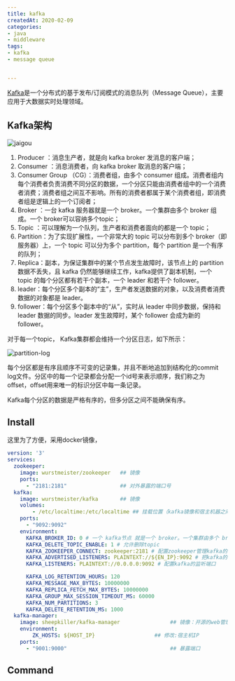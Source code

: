 ```yaml
---
title: kafka
createdAt: 2020-02-09
categories: 
- java
- middleware
tags:
- kafka
- message queue


---
```


[Kafka](http://kafka.apache.org/)是一个分布式的基于发布/订阅模式的消息队列（Message Queue），主要应用于大数据实时处理领域。

<!--more-->

## Kafka架构

![jaigou](https://blog.res.jianchengwang.info/posts/kafka/jiagou.png)

1. Producer ：消息生产者，就是向 kafka broker 发消息的客户端；
2. Consumer ：消息消费者，向 kafka broker 取消息的客户端；
3. Consumer Group （CG）：消费者组，由多个 consumer 组成。消费者组内每个消费者负责消费不同分区的数据，一个分区只能由消费者组中的一个消费者消费；消费者组之间互不影响。所有的消费者都属于某个消费者组，即消费者组是逻辑上的一个订阅者；
4. Broker ：一台 kafka 服务器就是一个 broker。一个集群由多个 broker 组成。一个 broker可以容纳多个topic；
5. Topic ：可以理解为一个队列，生产者和消费者面向的都是一个 topic；
6. Partition：为了实现扩展性，一个非常大的 topic 可以分布到多个 broker（即服务器）上，一个 topic 可以分为多个 partition，每个 partition 是一个有序的队列；
7. Replica：副本，为保证集群中的某个节点发生故障时，该节点上的 partition 数据不丢失，且 kafka 仍然能够继续工作，kafka提供了副本机制，一个 topic 的每个分区都有若干个副本，一个 leader 和若干个 follower。
8. leader：每个分区多个副本的“主”，生产者发送数据的对象，以及消费者消费数据的对象都是 leader。
9. follower：每个分区多个副本中的“从”，实时从 leader 中同步数据，保持和 leader 数据的同步。leader 发生故障时，某个 follower 会成为新的follower。

对于每一个topic， Kafka集群都会维持一个分区日志，如下所示：

![partition-log](https://blog.res.jianchengwang.info/posts/kafka/partition_log.png)

每个分区都是有序且顺序不可变的记录集，并且不断地追加到结构化的commit log文件。分区中的每一个记录都会分配一个id号来表示顺序，我们称之为offset，offset用来唯一的标识分区中每一条记录。

Kafka每个分区的数据是严格有序的，但多分区之间不能确保有序。

## Install

这里为了方便，采用docker镜像，

```yaml
version: '3'
services:
  zookeeper:
    image: wurstmeister/zookeeper   ## 镜像
    ports:
      - "2181:2181"                 ## 对外暴露的端口号
  kafka:
    image: wurstmeister/kafka       ## 镜像
    volumes:
        - /etc/localtime:/etc/localtime ## 挂载位置（kafka镜像和宿主机器之间时间保持一直）
    ports:
      - "9092:9092"
    environment:
      KAFKA_BROKER_ID: 0 # 一个 kafka节点 就是一个 broker。一个集群由多个 broker 组成。一个 broker可以容纳多个 topic
      KAFKA_DELETE_TOPIC_ENABLE: 1 # 允许删除topic
      KAFKA_ZOOKEEPER_CONNECT: zookeeper:2181 # 配置zookeeper管理kafka的路径
      KAFKA_ADVERTISED_LISTENERS: PLAINTEXT://${EN_IP}:9092 # 把kafka的地址端口注册给zookeeper，若远程访问要改成外网IP,千万注意是外网IP
      KAFKA_LISTENERS: PLAINTEXT://0.0.0.0:9092 # 配置kafka的监听端口 

      KAFKA_LOG_RETENTION_HOURS: 120
      KAFKA_MESSAGE_MAX_BYTES: 10000000
      KAFKA_REPLICA_FETCH_MAX_BYTES: 10000000
      KAFKA_GROUP_MAX_SESSION_TIMEOUT_MS: 60000
      KAFKA_NUM_PARTITIONS: 3
      KAFKA_DELETE_RETENTION_MS: 1000
  kafka-manager:
    image: sheepkiller/kafka-manager                ## 镜像：开源的web管理kafka集群的界面
    environment:
        ZK_HOSTS: ${HOST_IP}                   ## 修改:宿主机IP
    ports:
      - "9001:9000"                                 ## 暴露端口                                                                                                                                                                                                                                                                                      
```

## Command



